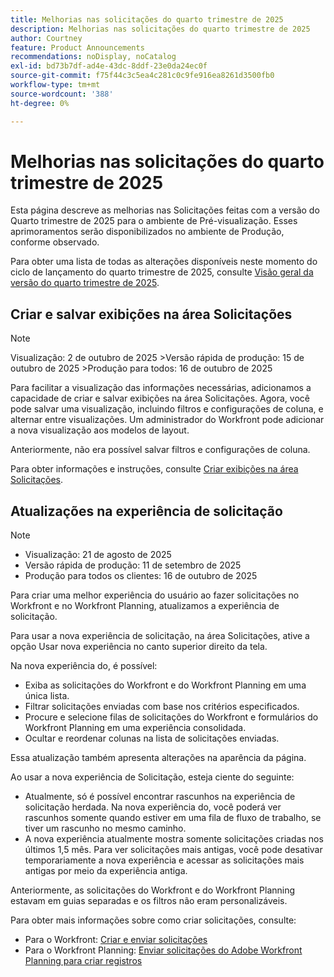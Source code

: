 ```yaml
---
title: Melhorias nas solicitações do quarto trimestre de 2025
description: Melhorias nas solicitações do quarto trimestre de 2025
author: Courtney
feature: Product Announcements
recommendations: noDisplay, noCatalog
exl-id: bd73b7df-ad4e-43dc-8ddf-23e0da24ec0f
source-git-commit: f75f44c3c5ea4c281c0c9fe916ea8261d3500fb0
workflow-type: tm+mt
source-wordcount: '388'
ht-degree: 0%

---
```


# Melhorias nas solicitações do quarto trimestre de 2025

Esta página descreve as melhorias nas Solicitações feitas com a versão do Quarto trimestre de 2025 para o ambiente de Pré-visualização. Esses aprimoramentos serão disponibilizados no ambiente de Produção, conforme observado.

Para obter uma lista de todas as alterações disponíveis neste momento do ciclo de lançamento do quarto trimestre de 2025, consulte [Visão geral da versão do quarto trimestre de 2025](/help/quicksilver/product-announcements/product-releases/25-q4-release-activity/25-q4-release-overview.md).

## Criar e salvar exibições na área Solicitações

>[!NOTE]
>
>Visualização: 2 de outubro de 2025
>&#x200B;>Versão rápida de produção: 15 de outubro de 2025
>&#x200B;>Produção para todos: 16 de outubro de 2025

Para facilitar a visualização das informações necessárias, adicionamos a capacidade de criar e salvar exibições na área Solicitações. Agora, você pode salvar uma visualização, incluindo filtros e configurações de coluna, e alternar entre visualizações. Um administrador do Workfront pode adicionar a nova visualização aos modelos de layout.

Anteriormente, não era possível salvar filtros e configurações de coluna.

Para obter informações e instruções, consulte [Criar exibições na área Solicitações](/help/quicksilver/manage-work/requests/create-requests/create-views-for-requests-list.md).

<!--## New combined Status column in unified Request list 

>[!NOTE]
>
>* Preview: August 28, 2025
>* Production fast release: September 11, 2025
>* Production for all customers: October 16, 2025

To simplify the unified request experience, the Status column now displays both Request Status and Approval Status, whichever applies to a given request.

For more information on creating requests see:

* For Workfront: [Create and submit requests](/help/quicksilver/manage-work/requests/create-requests/create-submit-requests.md)
* For Workfront Planning: [Submit Adobe Workfront Planning requests to create records](/help/quicksilver/planning/requests/submit-requests.md)-->

## Atualizações na experiência de solicitação

>[!NOTE]
>
>* Visualização: 21 de agosto de 2025
>* Versão rápida de produção: 11 de setembro de 2025
>* Produção para todos os clientes: 16 de outubro de 2025

Para criar uma melhor experiência do usuário ao fazer solicitações no Workfront e no Workfront Planning, atualizamos a experiência de solicitação.

Para usar a nova experiência de solicitação, na área Solicitações, ative a opção Usar nova experiência no canto superior direito da tela.

Na nova experiência do, é possível:

* Exiba as solicitações do Workfront e do Workfront Planning em uma única lista.
* Filtrar solicitações enviadas com base nos critérios especificados.
* Procure e selecione filas de solicitações do Workfront e formulários do Workfront Planning em uma experiência consolidada.
* Ocultar e reordenar colunas na lista de solicitações enviadas.

Essa atualização também apresenta alterações na aparência da página.

Ao usar a nova experiência de Solicitação, esteja ciente do seguinte:

* Atualmente, só é possível encontrar rascunhos na experiência de solicitação herdada. Na nova experiência do, você poderá ver rascunhos somente quando estiver em uma fila de fluxo de trabalho, se tiver um rascunho no mesmo caminho.
* A nova experiência atualmente mostra somente solicitações criadas nos últimos 1,5 mês. Para ver solicitações mais antigas, você pode desativar temporariamente a nova experiência e acessar as solicitações mais antigas por meio da experiência antiga.

Anteriormente, as solicitações do Workfront e do Workfront Planning estavam em guias separadas e os filtros não eram personalizáveis.

Para obter mais informações sobre como criar solicitações, consulte:

* Para o Workfront: [Criar e enviar solicitações](/help/quicksilver/manage-work/requests/create-requests/create-submit-requests.md)
* Para o Workfront Planning: [Enviar solicitações do Adobe Workfront Planning para criar registros](/help/quicksilver/planning/requests/submit-requests.md)
